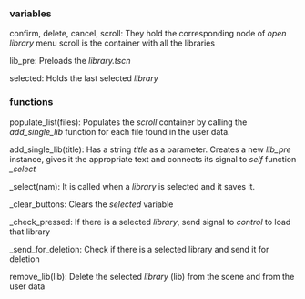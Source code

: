 ### variables
confirm, delete, cancel, scroll:
They hold the corresponding node of *open library* menu
scroll is the container with all the libraries

lib_pre:
Preloads the *library.tscn* 

selected:
Holds the last selected *library*

### functions
populate_list(files):
Populates the *scroll* container by calling the *add_single_lib* function for each file found in the user data.

add_single_lib(title):
Has a string *title* as a parameter.
Creates a new *lib_pre* instance, gives it the appropriate text and connects its signal to *self* function *\_select*

\_select(nam):
It is called when a *library* is selected and it saves it.

\_clear_buttons:
Clears the *selected* variable

\_check_pressed:
If there is a selected *library*, send signal to *control* to load that library

\_send_for_deletion:
Check if there is a selected library and send it for deletion

remove_lib(lib):
Delete the selected *library* (lib) from the scene and from the user data